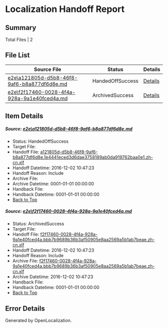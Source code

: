 # <a name='report-top'></a> Localization Handoff Report

## Summary
 Total Files | 2

## File List
 Source File | Status | Details 
 ----------- | ------ | ------- 
 [e2e\a121805d-d5b8-46f8-9af6-b8a877df6d8e.md](https://github.com/OpenLocalizationTestOrg/ol-test0/blob/af52b0e987c88a5c79a31719b792120b198eeb88/e2e/a121805d-d5b8-46f8-9af6-b8a877df6d8e.md) | HandedOffSuccess | [Details](#735e7965bf8f00b4abb4c4863da2a8d41756faa95)
 [e2e\f2f17460-0028-4f4a-928a-9a1e40fced4a.md](https://github.com/OpenLocalizationTestOrg/ol-test0/blob/cdbfdaf3b0b1f32b8e21e87990fb232f857915b3/e2e/f2f17460-0028-4f4a-928a-9a1e40fced4a.md) | ArchivedSuccess | [Details](#c13aa0d8764573d2835d6e4b1331e5a7a052208d7)

## Item Details
##### <a name='735e7965bf8f00b4abb4c4863da2a8d41756faa95'></a> Source: [e2e\a121805d-d5b8-46f8-9af6-b8a877df6d8e.md](https://github.com/OpenLocalizationTestOrg/ol-test0/blob/af52b0e987c88a5c79a31719b792120b198eeb88/e2e/a121805d-d5b8-46f8-9af6-b8a877df6d8e.md)
* Status: HandedOffSuccess
* Target File: 
* Handoff File: [a121805d-d5b8-46f8-9af6-b8a877df6d8e.1e4441eced3d6dae3758189ab0da919762baa0e1.zh-cn.xlf](https://github.com/OpenLocalizationTestOrg/ol-test0-handoff/blob/6b3abc437d5383b0717020770d364ad300bc4999/ol-handoff/OpenLocalizationTestOrg/ol-test0-zhcn/shujia/ht/a121805d-d5b8-46f8-9af6-b8a877df6d8e.1e4441eced3d6dae3758189ab0da919762baa0e1.zh-cn.xlf)
* Handoff Datetime: 2016-12-02 10:47:23
* Handoff Reason: Include
* Archive File: 
* Archive Datetime: 0001-01-01 00:00:00
* Handback File: 
* Handback Datetime: 0001-01-01 00:00:00
* [Back to Top](#report-top)

##### <a name='c13aa0d8764573d2835d6e4b1331e5a7a052208d7'></a> Source: [e2e\f2f17460-0028-4f4a-928a-9a1e40fced4a.md](https://github.com/OpenLocalizationTestOrg/ol-test0/blob/cdbfdaf3b0b1f32b8e21e87990fb232f857915b3/e2e/f2f17460-0028-4f4a-928a-9a1e40fced4a.md)
* Status: ArchivedSuccess
* Target File: 
* Handoff File: [f2f17460-0028-4f4a-928a-9a1e40fced4a.bbb7b9689b36b3af50905e8aa2569a5b1ab7beae.zh-cn.xlf](https://github.com/OpenLocalizationTestOrg/ol-test0-handoff/blob/6b3abc437d5383b0717020770d364ad300bc4999/ol-handoff/OpenLocalizationTestOrg/ol-test0-zhcn/shujia/ht/f2f17460-0028-4f4a-928a-9a1e40fced4a.bbb7b9689b36b3af50905e8aa2569a5b1ab7beae.zh-cn.xlf)
* Handoff Datetime: 2016-12-02 10:47:23
* Handoff Reason: Include
* Archive File: [f2f17460-0028-4f4a-928a-9a1e40fced4a.bbb7b9689b36b3af50905e8aa2569a5b1ab7beae.zh-cn.xlf](https://github.com/OpenLocalizationTestOrg/ol-test0-handoff/blob/f45e3d5bfc0968ca3eaf4a44e4be8aef05b14cc0/ol-archive/OpenLocalizationTestOrg/ol-test0-zhcn/shujia/ht/f2f17460-0028-4f4a-928a-9a1e40fced4a.bbb7b9689b36b3af50905e8aa2569a5b1ab7beae.zh-cn.xlf)
* Archive Datetime: 2016-12-02 10:47:23
* Handback File: 
* Handback Datetime: 0001-01-01 00:00:00
* [Back to Top](#report-top)


## Error Details

Generated by OpenLocalization.
